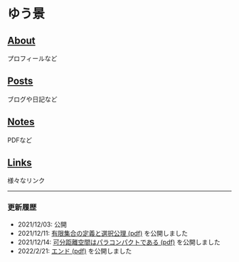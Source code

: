 # ゆう景

## [About](about.md)

プロフィールなど

## [Posts](posts.md)

ブログや日記など

## [Notes](notes.md)

PDFなど

## [Links](links.md)

様々なリンク

---

### 更新履歴

- 2021/12/03: 公開
- 2021/12/11: [有限集合の定義と選択公理 (pdf)](math/definitions_of_finite.pdf) を公開しました
- 2021/12/14: [可分距離空間はパラコンパクトである (pdf)](math/separable_metric_space_paracompact.pdf) を公開しました
- 2022/2/21: [エンド (pdf)](math/end.pdf) を公開しました
